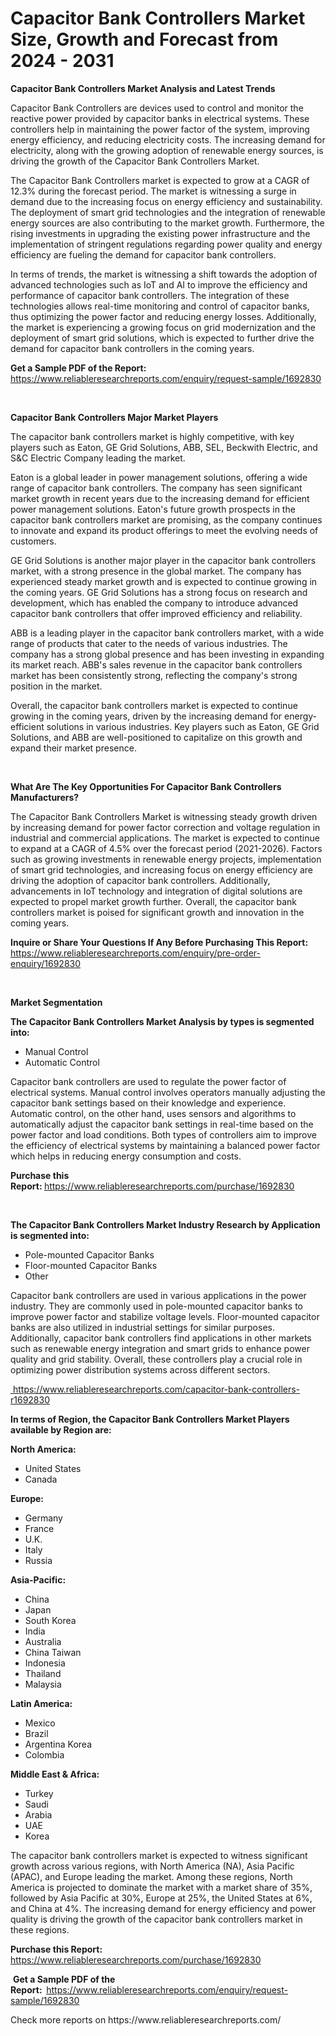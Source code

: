 <p><h1>Capacitor Bank Controllers Market Size, Growth and Forecast from 2024 - 2031</h1></p><p><strong>Capacitor Bank Controllers Market Analysis and Latest Trends</strong></p>
<p><p>Capacitor Bank Controllers are devices used to control and monitor the reactive power provided by capacitor banks in electrical systems. These controllers help in maintaining the power factor of the system, improving energy efficiency, and reducing electricity costs. The increasing demand for electricity, along with the growing adoption of renewable energy sources, is driving the growth of the Capacitor Bank Controllers Market.</p><p>The Capacitor Bank Controllers market is expected to grow at a CAGR of 12.3% during the forecast period. The market is witnessing a surge in demand due to the increasing focus on energy efficiency and sustainability. The deployment of smart grid technologies and the integration of renewable energy sources are also contributing to the market growth. Furthermore, the rising investments in upgrading the existing power infrastructure and the implementation of stringent regulations regarding power quality and energy efficiency are fueling the demand for capacitor bank controllers.</p><p>In terms of trends, the market is witnessing a shift towards the adoption of advanced technologies such as IoT and AI to improve the efficiency and performance of capacitor bank controllers. The integration of these technologies allows real-time monitoring and control of capacitor banks, thus optimizing the power factor and reducing energy losses. Additionally, the market is experiencing a growing focus on grid modernization and the deployment of smart grid solutions, which is expected to further drive the demand for capacitor bank controllers in the coming years.</p></p>
<p><strong>Get a Sample PDF of the Report:&nbsp;</strong> <a href="https://www.reliableresearchreports.com/enquiry/request-sample/1692830">https://www.reliableresearchreports.com/enquiry/request-sample/1692830</a></p>
<p>&nbsp;</p>
<p><strong>Capacitor Bank Controllers Major Market Players</strong></p>
<p><p>The capacitor bank controllers market is highly competitive, with key players such as Eaton, GE Grid Solutions, ABB, SEL, Beckwith Electric, and S&C Electric Company leading the market. </p><p>Eaton is a global leader in power management solutions, offering a wide range of capacitor bank controllers. The company has seen significant market growth in recent years due to the increasing demand for efficient power management solutions. Eaton's future growth prospects in the capacitor bank controllers market are promising, as the company continues to innovate and expand its product offerings to meet the evolving needs of customers.</p><p>GE Grid Solutions is another major player in the capacitor bank controllers market, with a strong presence in the global market. The company has experienced steady market growth and is expected to continue growing in the coming years. GE Grid Solutions has a strong focus on research and development, which has enabled the company to introduce advanced capacitor bank controllers that offer improved efficiency and reliability.</p><p>ABB is a leading player in the capacitor bank controllers market, with a wide range of products that cater to the needs of various industries. The company has a strong global presence and has been investing in expanding its market reach. ABB's sales revenue in the capacitor bank controllers market has been consistently strong, reflecting the company's strong position in the market.</p><p>Overall, the capacitor bank controllers market is expected to continue growing in the coming years, driven by the increasing demand for energy-efficient solutions in various industries. Key players such as Eaton, GE Grid Solutions, and ABB are well-positioned to capitalize on this growth and expand their market presence.</p></p>
<p>&nbsp;</p>
<p><strong>What Are The Key Opportunities For Capacitor Bank Controllers Manufacturers?</strong></p>
<p><p>The Capacitor Bank Controllers Market is witnessing steady growth driven by increasing demand for power factor correction and voltage regulation in industrial and commercial applications. The market is expected to continue to expand at a CAGR of 4.5% over the forecast period (2021-2026). Factors such as growing investments in renewable energy projects, implementation of smart grid technologies, and increasing focus on energy efficiency are driving the adoption of capacitor bank controllers. Additionally, advancements in IoT technology and integration of digital solutions are expected to propel market growth further. Overall, the capacitor bank controllers market is poised for significant growth and innovation in the coming years.</p></p>
<p><strong>Inquire or Share Your Questions If Any Before Purchasing This Report:</strong> <a href="https://www.reliableresearchreports.com/enquiry/pre-order-enquiry/1692830">https://www.reliableresearchreports.com/enquiry/pre-order-enquiry/1692830</a></p>
<p>&nbsp;</p>
<p><strong>Market Segmentation</strong></p>
<p><strong>The Capacitor Bank Controllers Market Analysis by types is segmented into:</strong></p>
<p><ul><li>Manual Control</li><li>Automatic Control</li></ul></p>
<p><p>Capacitor bank controllers are used to regulate the power factor of electrical systems. Manual control involves operators manually adjusting the capacitor bank settings based on their knowledge and experience. Automatic control, on the other hand, uses sensors and algorithms to automatically adjust the capacitor bank settings in real-time based on the power factor and load conditions. Both types of controllers aim to improve the efficiency of electrical systems by maintaining a balanced power factor which helps in reducing energy consumption and costs.</p></p>
<p><strong>Purchase this Report:&nbsp;</strong><a href="https://www.reliableresearchreports.com/purchase/1692830">https://www.reliableresearchreports.com/purchase/1692830</a></p>
<p>&nbsp;</p>
<p><strong>The Capacitor Bank Controllers Market Industry Research by Application is segmented into:</strong></p>
<p><ul><li>Pole-mounted Capacitor Banks</li><li>Floor-mounted Capacitor Banks</li><li>Other</li></ul></p>
<p><p>Capacitor bank controllers are used in various applications in the power industry. They are commonly used in pole-mounted capacitor banks to improve power factor and stabilize voltage levels. Floor-mounted capacitor banks are also utilized in industrial settings for similar purposes. Additionally, capacitor bank controllers find applications in other markets such as renewable energy integration and smart grids to enhance power quality and grid stability. Overall, these controllers play a crucial role in optimizing power distribution systems across different sectors.</p></p>
<p><a href="https://www.reliableresearchreports.com/capacitor-bank-controllers-r1692830">&nbsp;https://www.reliableresearchreports.com/capacitor-bank-controllers-r1692830</a></p>
<p><strong>In terms of Region, the Capacitor Bank Controllers Market Players available by Region are:</strong></p>
<p>
    <p> <strong> North America: </strong>
        <ul>
            <li>United States</li>
            <li>Canada</li>
        </ul>
        </p> 
    <p> <strong> Europe: </strong>
        <ul>
            <li>Germany</li>
            <li>France</li>
            <li>U.K.</li>
            <li>Italy</li>
            <li>Russia</li>
        </ul>
        </p> 
    <p> <strong> Asia-Pacific: </strong>
        <ul>
            <li>China</li>
            <li>Japan</li>
            <li>South Korea</li>
            <li>India</li>
            <li>Australia</li>
            <li>China Taiwan</li>
            <li>Indonesia</li>
            <li>Thailand</li>
            <li>Malaysia</li>
        </ul>
        </p> 
    <p> <strong> Latin America: </strong>
        <ul>
            <li>Mexico</li>
            <li>Brazil</li>
            <li>Argentina Korea</li>
            <li>Colombia</li>
        </ul>
        </p> 
    <p> <strong> Middle East & Africa: </strong>
        <ul>
            <li>Turkey</li>
            <li>Saudi</li>
            <li>Arabia</li>
            <li>UAE</li>
            <li>Korea</li>
        </ul>
    </p>
    </p>
<p><p>The capacitor bank controllers market is expected to witness significant growth across various regions, with North America (NA), Asia Pacific (APAC), and Europe leading the market. Among these regions, North America is projected to dominate the market with a market share of 35%, followed by Asia Pacific at 30%, Europe at 25%, the United States at 6%, and China at 4%. The increasing demand for energy efficiency and power quality is driving the growth of the capacitor bank controllers market in these regions.</p></p>
<p><strong>Purchase this Report: </strong><a href="https://www.reliableresearchreports.com/purchase/1692830">https://www.reliableresearchreports.com/purchase/1692830</a></p>
<p>&nbsp;<strong>Get a Sample PDF of the Report:&nbsp;&nbsp;</strong><a href="https://www.reliableresearchreports.com/enquiry/request-sample/1692830">https://www.reliableresearchreports.com/enquiry/request-sample/1692830</a></p>
<p><strong></strong></p>
<p>Check more reports on https://www.reliableresearchreports.com/</p>